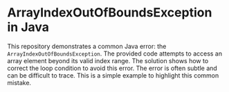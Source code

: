 # ArrayIndexOutOfBoundsException in Java

This repository demonstrates a common Java error: the `ArrayIndexOutOfBoundsException`.  The provided code attempts to access an array element beyond its valid index range.  The solution shows how to correct the loop condition to avoid this error.  The error is often subtle and can be difficult to trace. This is a simple example to highlight this common mistake.